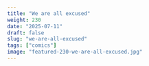 ```yaml
---
title: "We are all excused"
weight: 230
date: "2025-07-11"
draft: false
slug: "we-are-all-excused"
tags: ["comics"]
image: "featured-230-we-are-all-excused.jpg"
---
```

